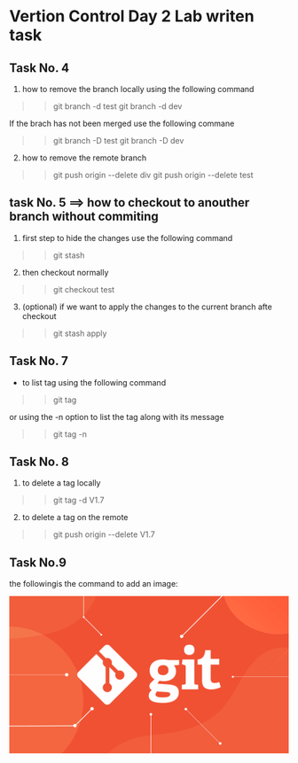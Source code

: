 # Vertion Control Day 2 Lab writen task

## Task No. 4 

1. how to remove the branch locally 
 using the following command 
 >> git branch -d test
 >> git branch -d dev

If the brach has not been merged use the following commane
>> git branch -D test
>> git branch -D dev

2. how to remove the remote branch

>> git push origin --delete div
>> git push origin --delete test


## task No. 5  ==> how to checkout to anouther branch without commiting
1. first step to hide the changes use the following command
>>git stash

2. then checkout normally
>> git checkout test

3. (optional) if we want to apply the changes to the current branch afte checkout
>> git stash apply


## Task No. 7

- to list tag using the following command
>> git tag

or using the -n option to list the tag along with its message
>> git tag -n

## Task No. 8
1. to delete a tag locally
>> git tag -d V1.7 

2. to delete a tag on the remote
>> git push origin --delete V1.7 


## Task No.9 
the followingis the command to add an image:

![git version control image](image.png)